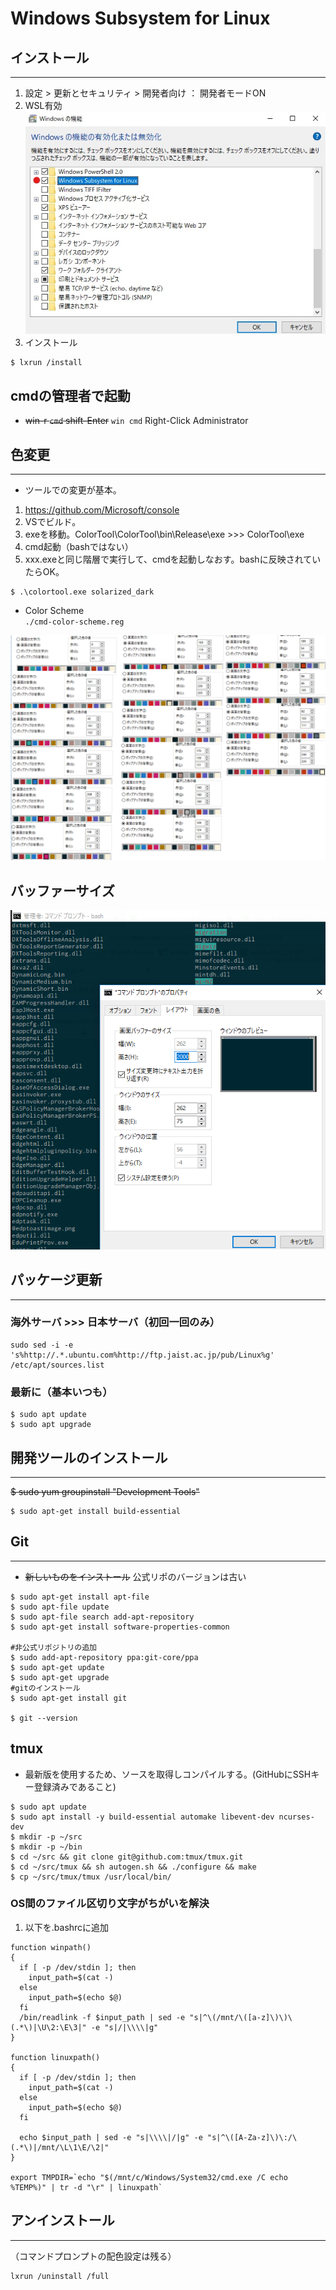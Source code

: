 # Windows Subsystem for Linux

## インストール
- - -

1. 設定 > 更新とセキュリティ > 開発者向け ： 開発者モードON
1. WSL有効  
    <img src="./img/enable.jpg" alt="enable">  
1. インストール

```
$ lxrun /install
```

## cmdの管理者で起動
- ~~win-r `cmd` shift-Enter~~ `win cmd` Right-Click Administrator

## 色変更
- - -

- ツールでの変更が基本。
1. https://github.com/Microsoft/console
1. VSでビルド。
1. exeを移動。ColorTool\ColorTool\bin\Release\exe >>> ColorTool\exe
1. cmd起動（bashではない）
1. xxx.exeと同じ階層で実行して、cmdを起動しなおす。bashに反映されていたらOK。
```
$ .\colortool.exe solarized_dark
```

- Color Scheme  
`./cmd-color-scheme.reg`    

![color](./img/cmd-color-scheme.png)


## バッファーサイズ
![buffer-size](./img/cmd-buffer-size.png)

## パッケージ更新
- - -

### 海外サーバ >>> 日本サーバ（初回一回のみ）

```
sudo sed -i -e 's%http://.*.ubuntu.com%http://ftp.jaist.ac.jp/pub/Linux%g' /etc/apt/sources.list
```

### 最新に（基本いつも）

```
$ sudo apt update
$ sudo apt upgrade
```

## 開発ツールのインストール
- - -

~~$ sudo yum groupinstall "Development Tools"~~
```
$ sudo apt-get install build-essential
```

## Git
- - -
- ~~新しいものをインストール~~ 公式リポのバージョンは古い 

```
$ sudo apt-get install apt-file
$ sudo apt-file update
$ sudo apt-file search add-apt-repository
$ sudo apt-get install software-properties-common

#非公式リポジトリの追加
$ sudo add-apt-repository ppa:git-core/ppa
$ sudo apt-get update
$ sudo apt-get upgrade
#gitのインストール
$ sudo apt-get install git

$ git --version
```

## tmux

- 最新版を使用するため、ソースを取得しコンパイルする。(GitHubにSSHキー登録済みであること)

```
$ sudo apt update 
$ sudo apt install -y build-essential automake libevent-dev ncurses-dev
$ mkdir -p ~/src
$ mkdir -p ~/bin
$ cd ~/src && git clone git@github.com:tmux/tmux.git
$ cd ~/src/tmux && sh autogen.sh && ./configure && make 
$ cp ~/src/tmux/tmux /usr/local/bin/
```

### OS間のファイル区切り文字がちがいを解決

1. 以下を.bashrcに追加

```
function winpath()
{
  if [ -p /dev/stdin ]; then
    input_path=$(cat -)
  else
    input_path=$(echo $@)
  fi
  /bin/readlink -f $input_path | sed -e "s|^\(/mnt/\([a-z]\)\)\(.*\)|\U\2:\E\3|" -e "s|/|\\\\|g"
}

function linuxpath()
{
  if [ -p /dev/stdin ]; then
    input_path=$(cat -)
  else
    input_path=$(echo $@)
  fi

  echo $input_path | sed -e "s|\\\\|/|g" -e "s|^\([A-Za-z]\)\:/\(.*\)|/mnt/\L\1\E/\2|"
}

export TMPDIR=`echo "$(/mnt/c/Windows/System32/cmd.exe /C echo %TEMP%)" | tr -d "\r" | linuxpath`
```

## アンインストール
- - -
（コマンドプロンプトの配色設定は残る）
```
lxrun /uninstall /full
```

